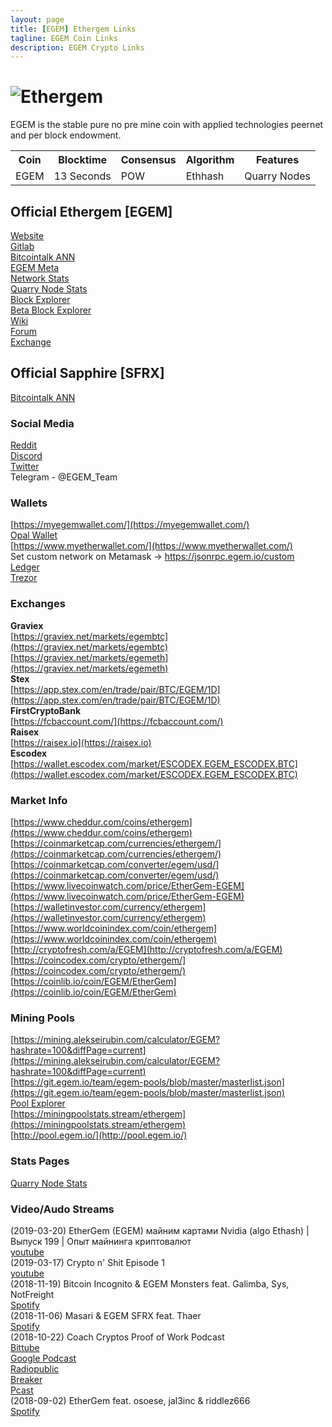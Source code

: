 ```yaml
---
layout: page
title: [EGEM] Ethergem Links
tagline: EGEM Coin Links
description: EGEM Crypto Links
---
```

# ![Ethergem](https://i.imgur.com/p3SC8vm.png?1)
EGEM is the stable pure no pre mine coin with applied technologies peernet and per block endowment. 
<table>
  <tr>
    <th>Coin</th>
    <th>Blocktime</th> 
    <th>Consensus</th>
    <th>Algorithm</th>
    <th>Features</th>
  </tr>
  <tr>
    <td>EGEM</td>
    <td>13 Seconds</td>
    <td>POW</td>
    <td>Ethhash</td>
	<td>Quarry Nodes</td>
  </tr>
</table>
 
## Official Ethergem [EGEM]
[Website](https://egem.io/)  
[Gitlab](https://git.egem.io/team)  
[Bitcointalk ANN](https://bitcointalk.org/index.php?topic=3167940.0)  
[EGEM Meta](https://git.egem.io/team/egem-meta)  
[Network Stats](http://network.egem.io/)  
[Quarry Node Stats](http://quarrystats.egem.io/)  
[Block Explorer](https://explorer.egem.io/)  
[Beta Block Explorer](http://beta-explorer.egem.io/)  
[Wiki](https://wiki.egem.io)  
[Forum](https://wiki.egem.io/xwiki/bin/view/Forums/)  
[Exchange](https://ex.egem.io/) 

## Official Sapphire [SFRX]  
[Bitcointalk ANN](https://bitcointalk.org/index.php?topic=5063954.0)  

### Social Media  
[Reddit](https://www.reddit.com/r/egem/)  
[Discord](https://discord.gg/39WGWRB)  
[Twitter](https://twitter.com/ETHERGEMCOIN)  
Telegram - @EGEM_Team  

### Wallets
[https://myegemwallet.com/](https://myegemwallet.com/)  
[Opal Wallet](https://git.egem.io/team/Opal-Alpha-0-0-1)  
[https://www.myetherwallet.com/](https://www.myetherwallet.com/)  
Set custom network on Metamask -> https://jsonrpc.egem.io/custom  
[Ledger](https://support.ledger.com/hc/en-us/articles/360009611074-EtherGem-EGEM-)  
[Trezor](https://trezor.io/coins)  

### Exchanges
**Graviex**  
[https://graviex.net/markets/egembtc](https://graviex.net/markets/egembtc)  
[https://graviex.net/markets/egemeth](https://graviex.net/markets/egemeth)  
**Stex**  
[https://app.stex.com/en/trade/pair/BTC/EGEM/1D](https://app.stex.com/en/trade/pair/BTC/EGEM/1D)  
**FirstCryptoBank**  
[https://fcbaccount.com/](https://fcbaccount.com/)  
**Raisex**  
[https://raisex.io](https://raisex.io)  
**Escodex**  
[https://wallet.escodex.com/market/ESCODEX.EGEM_ESCODEX.BTC](https://wallet.escodex.com/market/ESCODEX.EGEM_ESCODEX.BTC)  

### Market Info
[https://www.cheddur.com/coins/ethergem](https://www.cheddur.com/coins/ethergem)  
[https://coinmarketcap.com/currencies/ethergem/](https://coinmarketcap.com/currencies/ethergem/)  
[https://coinmarketcap.com/converter/egem/usd/](https://coinmarketcap.com/converter/egem/usd/)  
[https://www.livecoinwatch.com/price/EtherGem-EGEM](https://www.livecoinwatch.com/price/EtherGem-EGEM)  
[https://walletinvestor.com/currency/ethergem](https://walletinvestor.com/currency/ethergem)  
[https://www.worldcoinindex.com/coin/ethergem](https://www.worldcoinindex.com/coin/ethergem)  
[http://cryptofresh.com/a/EGEM](http://cryptofresh.com/a/EGEM)  
[https://coincodex.com/crypto/ethergem/](https://coincodex.com/crypto/ethergem/)  
[https://coinlib.io/coin/EGEM/EtherGem](https://coinlib.io/coin/EGEM/EtherGem)  

### Mining Pools  
[https://mining.alekseirubin.com/calculator/EGEM?hashrate=100&diffPage=current](https://mining.alekseirubin.com/calculator/EGEM?hashrate=100&diffPage=current)  
[https://git.egem.io/team/egem-pools/blob/master/masterlist.json](https://git.egem.io/team/egem-pools/blob/master/masterlist.json)  
[Pool Explorer](https://poolexplorer.com/coin/4970)  
[https://miningpoolstats.stream/ethergem](https://miningpoolstats.stream/ethergem)  
[http://pool.egem.io/](http://pool.egem.io/)  

### Stats Pages  
[Quarry Node Stats](https://triforce.egem.io/egem/)  

### Video/Audo Streams
(2019-03-20) EtherGem (EGEM) майним картами Nvidia (algo Ethash) | Выпуск 199 | Опыт майнинга криптовалют  
[youtube](https://youtu.be/ifB2XEHF8TM)  
(2019-03-17) Crypto n' Shit Episode 1  
[youtube](https://www.youtube.com/watch?v=pV1ROovsziA)  
(2018-11-19) Bitcoin Incognito & EGEM Monsters feat. Galimba, Sys, NotFreight  
[Spotify](https://open.spotify.com/episode/6BfBVLwb5KmsboCG7HVt4Y?si=zYGDR_cwQims-eQbbI4TRg)  
(2018-11-06) Masari & EGEM SFRX feat. Thaer  
[Spotify](https://open.spotify.com/episode/3ybwALVvJnMmHtp27l3cG2)  
(2018-10-22) Coach Cryptos Proof of Work Podcast  
[Bittube](https://bit.tube/play?hash=QmS1SUmuXFPNhREocoRL5o324NtpzxrNDSfM2HGwK5b7JS&channel=20427)  
[Google Podcast](https://www.google.com/podcasts?feed=aHR0cHM6Ly9hbmNob3IuZm0vcy80MzRiYmMwL3BvZGNhc3QvcnNz)  
[Radiopublic](https://radiopublic.com/proofofwork-podcast-8gvOQK)  
[Breaker](https://www.breaker.audio/proof-of-work-podcast)  
[Pcast](https://pca.st/u7Qm)  
(2018-09-02) EtherGem feat. osoese, jal3inc & riddlez666  
[Spotify](https://open.spotify.com/episode/6mc8chbmeyyPv3aAGpPoRQ)  
